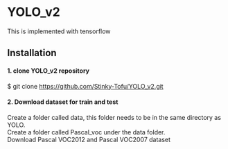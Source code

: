 YOLO_v2
====
This is implemented with tensorflow

Installation
---
#### 1. clone YOLO_v2 repository
$ git clone https://github.com/Stinky-Tofu/YOLO_v2.git <br>

#### 2. Download dataset for train and test
Create a folder called data, this folder needs to be in the same directory as YOLO. <br>
Create a folder called Pascal_voc under the data folder. <br>
Download Pascal VOC2012 and Pascal VOC2007 dataset <br>

